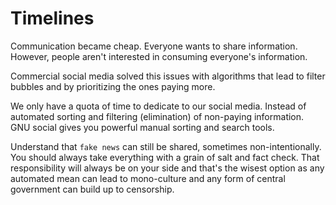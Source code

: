 # Timelines

Communication became cheap. Everyone wants to share information.
However, people aren't interested in consuming everyone's information.

Commercial social media solved this issues with algorithms that lead
to filter bubbles and by prioritizing the ones paying more.

We only have a quota of time to dedicate to our social media. Instead of
automated sorting and filtering (elimination) of non-paying information.
GNU social gives you powerful manual sorting and search tools.

Understand that `fake news` can still be shared, sometimes non-intentionally.
You should always take everything with a grain of salt and fact check.
That responsibility will always be on your side and that's the wisest option
as any automated mean can lead to mono-culture and any form of central government
can build up to censorship.

